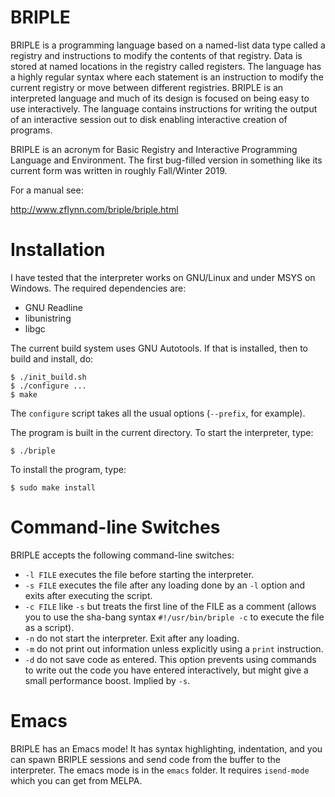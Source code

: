 # BRIPLE

BRIPLE is a programming language based on a named-list data type called a registry and instructions to modify the contents of that registry.  Data is stored at named locations in the registry called registers.  The language has a highly regular syntax where each statement is an instruction to modify the current registry or move between different registries. BRIPLE is an interpreted language and much of its design is focused on being easy to use interactively.  The language contains instructions for writing the output of an interactive session out to disk enabling interactive creation of programs.

BRIPLE is an acronym for Basic Registry and Interactive Programming Language and Environment. The first bug-filled version in something like its current form was written in roughly Fall/Winter 2019.

For a manual see: 

http://www.zflynn.com/briple/briple.html 


# Installation

I have tested that the interpreter works on GNU/Linux and under MSYS
on Windows. The required dependencies are:

- GNU Readline 
- libunistring
- libgc

The current build system uses GNU Autotools. If that is installed,
then to build and install, do:

```
$ ./init_build.sh
$ ./configure ...
$ make
```

The `configure` script takes all the usual options (`--prefix`, for example).

The program is built in the current directory. To start the interpreter, type:
```
$ ./briple
```

To install the program, type:
```
$ sudo make install
```

# Command-line Switches

BRIPLE accepts the following command-line switches:

- `-l FILE` executes the file before starting the interpreter.
- `-s FILE` executes the file after any loading done by an `-l` option and exits after executing the script.
- `-c FILE` like `-s` but treats the first line of the FILE as a comment (allows you to use the sha-bang syntax `#!/usr/bin/briple -c` to execute the file as a script).
- `-n` do not start the interpreter. Exit after any loading.
- `-m` do not print out information unless explicitly using a `print` instruction.
- `-d` do not save code as entered. This option prevents using commands to write out the code you have entered interactively, but might give a small performance boost. Implied by `-s`.

# Emacs

BRIPLE has an Emacs mode! It has syntax highlighting, indentation, and you can spawn BRIPLE sessions and send code from the buffer to the interpreter. The emacs mode is in the `emacs` folder. It requires `isend-mode` which you can get from MELPA.




